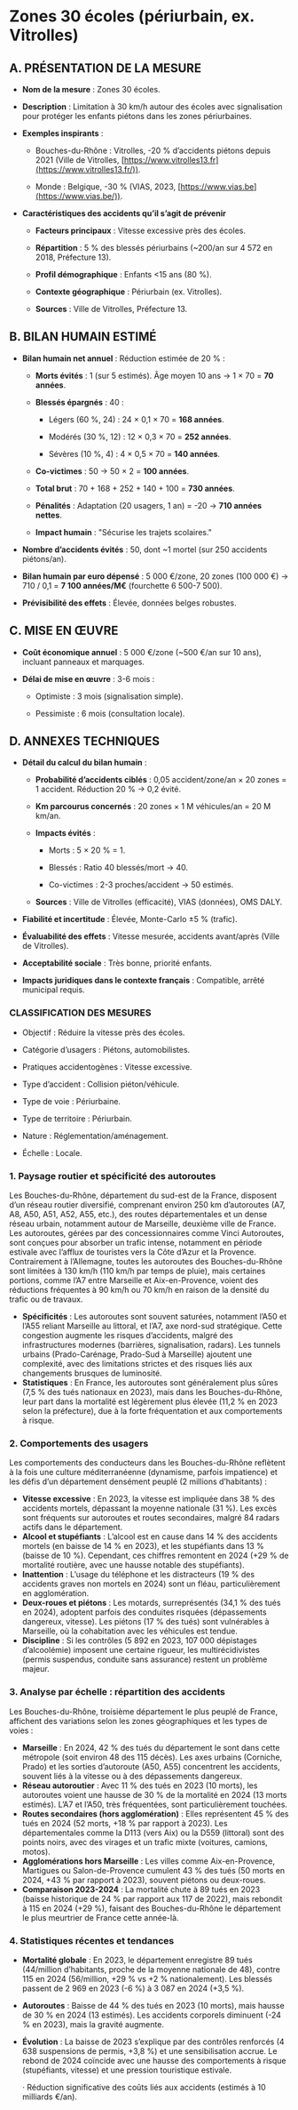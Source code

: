 # **Zones 30 écoles (périurbain, ex. Vitrolles)**

## **A. PRÉSENTATION DE LA MESURE** 

* **Nom de la mesure** : Zones 30 écoles. 

* **Description** : Limitation à 30 km/h autour des écoles avec signalisation pour protéger les enfants piétons dans les zones périurbaines. 

* **Exemples inspirants** : 

  * Bouches-du-Rhône : Vitrolles, \-20 % d’accidents piétons depuis 2021 (Ville de Vitrolles, [https://www.vitrolles13.fr](https://www.vitrolles13.fr/)). 

  * Monde : Belgique, \-30 % (VIAS, 2023, [https://www.vias.be](https://www.vias.be/)).

* **Caractéristiques des accidents qu’il s’agit de prévenir** 

  * **Facteurs principaux** : Vitesse excessive près des écoles. 

  * **Répartition** : 5 % des blessés périurbains (\~200/an sur 4 572 en 2018, Préfecture 13). 

  * **Profil démographique** : Enfants \<15 ans (80 %). 

  * **Contexte géographique** : Périurbain (ex. Vitrolles). 

  * **Sources** : Ville de Vitrolles, Préfecture 13\.

## **B. BILAN HUMAIN ESTIMÉ** 

* **Bilan humain net annuel** : Réduction estimée de 20 % : 

  * **Morts évités** : 1 (sur 5 estimés). Âge moyen 10 ans → 1 × 70 \= **70 années**. 

  * **Blessés épargnés** : 40 : 

    * Légers (60 %, 24\) : 24 × 0,1 × 70 \= **168 années**. 

    * Modérés (30 %, 12\) : 12 × 0,3 × 70 \= **252 années**. 

    * Sévères (10 %, 4\) : 4 × 0,5 × 70 \= **140 années**.

  * **Co-victimes** : 50 → 50 × 2 \= **100 années**. 

  * **Total brut** : 70 \+ 168 \+ 252 \+ 140 \+ 100 \= **730 années**. 

  * **Pénalités** : Adaptation (20 usagers, 1 an) \= \-20 → **710 années nettes**. 

  * **Impact humain** : "Sécurise les trajets scolaires."

* **Nombre d’accidents évités** : 50, dont \~1 mortel (sur 250 accidents piétons/an). 

* **Bilan humain par euro dépensé** : 5 000 €/zone, 20 zones (100 000 €) → 710 / 0,1 \= **7 100 années/M€** (fourchette 6 500-7 500). 

* **Prévisibilité des effets** : Élevée, données belges robustes.

## **C. MISE EN ŒUVRE** 

* **Coût économique annuel** : 5 000 €/zone (\~500 €/an sur 10 ans), incluant panneaux et marquages. 

* **Délai de mise en œuvre** : 3-6 mois : 

  * Optimiste : 3 mois (signalisation simple). 

  * Pessimiste : 6 mois (consultation locale).

## **D. ANNEXES TECHNIQUES** 

* **Détail du calcul du bilan humain** : 

  * **Probabilité d’accidents ciblés** : 0,05 accident/zone/an × 20 zones \= 1 accident. Réduction 20 % → 0,2 évité. 

  * **Km parcourus concernés** : 20 zones × 1 M véhicules/an \= 20 M km/an. 

  * **Impacts évités** : 

    * Morts : 5 × 20 % \= 1\. 

    * Blessés : Ratio 40 blessés/mort → 40\. 

    * Co-victimes : 2-3 proches/accident → 50 estimés.

  * **Sources** : Ville de Vitrolles (efficacité), VIAS (données), OMS DALY.

* **Fiabilité et incertitude** : Élevée, Monte-Carlo ±5 % (trafic). 

* **Évaluabilité des effets** : Vitesse mesurée, accidents avant/après (Ville de Vitrolles). 

* **Acceptabilité sociale** : Très bonne, priorité enfants. 

* **Impacts juridiques dans le contexte français** : Compatible, arrêté municipal requis.

### **CLASSIFICATION DES MESURES** 

* Objectif : Réduire la vitesse près des écoles. 

* Catégorie d’usagers : Piétons, automobilistes. 

* Pratiques accidentogènes : Vitesse excessive. 

* Type d’accident : Collision piéton/véhicule. 

* Type de voie : Périurbaine. 

* Type de territoire : Périurbain. 

* Nature : Réglementation/aménagement. 

* Échelle : Locale.



### **1\. Paysage routier et spécificité des autoroutes**

Les Bouches-du-Rhône, département du sud-est de la France, disposent d’un réseau routier diversifié, comprenant environ 250 km d’autoroutes (A7, A8, A50, A51, A52, A55, etc.), des routes départementales et un dense réseau urbain, notamment autour de Marseille, deuxième ville de France. Les autoroutes, gérées par des concessionnaires comme Vinci Autoroutes, sont conçues pour absorber un trafic intense, notamment en période estivale avec l’afflux de touristes vers la Côte d’Azur et la Provence. Contrairement à l’Allemagne, toutes les autoroutes des Bouches-du-Rhône sont limitées à 130 km/h (110 km/h par temps de pluie), mais certaines portions, comme l’A7 entre Marseille et Aix-en-Provence, voient des réductions fréquentes à 90 km/h ou 70 km/h en raison de la densité du trafic ou de travaux.

* **Spécificités** : Les autoroutes sont souvent saturées, notamment l’A50 et l’A55 reliant Marseille au littoral, et l’A7, axe nord-sud stratégique. Cette congestion augmente les risques d’accidents, malgré des infrastructures modernes (barrières, signalisation, radars). Les tunnels urbains (Prado-Carénage, Prado-Sud à Marseille) ajoutent une complexité, avec des limitations strictes et des risques liés aux changements brusques de luminosité.  
* **Statistiques** : En France, les autoroutes sont généralement plus sûres (7,5 % des tués nationaux en 2023), mais dans les Bouches-du-Rhône, leur part dans la mortalité est légèrement plus élevée (11,2 % en 2023 selon la préfecture), due à la forte fréquentation et aux comportements à risque.

### **2\. Comportements des usagers**

Les comportements des conducteurs dans les Bouches-du-Rhône reflètent à la fois une culture méditerranéenne (dynamisme, parfois impatience) et les défis d’un département densément peuplé (2 millions d’habitants) :

* **Vitesse excessive** : En 2023, la vitesse est impliquée dans 38 % des accidents mortels, dépassant la moyenne nationale (31 %). Les excès sont fréquents sur autoroutes et routes secondaires, malgré 84 radars actifs dans le département.  
* **Alcool et stupéfiants** : L’alcool est en cause dans 14 % des accidents mortels (en baisse de 14 % en 2023), et les stupéfiants dans 13 % (baisse de 10 %). Cependant, ces chiffres remontent en 2024 (+29 % de mortalité routière, avec une hausse notable des stupéfiants).  
* **Inattention** : L’usage du téléphone et les distracteurs (19 % des accidents graves non mortels en 2024\) sont un fléau, particulièrement en agglomération.  
* **Deux-roues et piétons** : Les motards, surreprésentés (34,1 % des tués en 2024), adoptent parfois des conduites risquées (dépassements dangereux, vitesse). Les piétons (17 % des tués) sont vulnérables à Marseille, où la cohabitation avec les véhicules est tendue.  
* **Discipline** : Si les contrôles (5 892 en 2023, 107 000 dépistages d’alcoolémie) imposent une certaine rigueur, les multirécidivistes (permis suspendus, conduite sans assurance) restent un problème majeur.

### **3\. Analyse par échelle : répartition des accidents**

Les Bouches-du-Rhône, troisième département le plus peuplé de France, affichent des variations selon les zones géographiques et les types de voies :

* **Marseille** : En 2024, 42 % des tués du département le sont dans cette métropole (soit environ 48 des 115 décès). Les axes urbains (Corniche, Prado) et les sorties d’autoroute (A50, A55) concentrent les accidents, souvent liés à la vitesse ou à des dépassements dangereux.  
* **Réseau autoroutier** : Avec 11 % des tués en 2023 (10 morts), les autoroutes voient une hausse de 30 % de la mortalité en 2024 (13 morts estimés). L’A7 et l’A50, très fréquentées, sont particulièrement touchées.  
* **Routes secondaires (hors agglomération)** : Elles représentent 45 % des tués en 2024 (52 morts, \+18 % par rapport à 2023). Les départementales comme la D113 (vers Aix) ou la D559 (littoral) sont des points noirs, avec des virages et un trafic mixte (voitures, camions, motos).  
* **Agglomérations hors Marseille** : Les villes comme Aix-en-Provence, Martigues ou Salon-de-Provence cumulent 43 % des tués (50 morts en 2024, \+43 % par rapport à 2023), souvent piétons ou deux-roues.  
* **Comparaison 2023-2024** : La mortalité chute à 89 tués en 2023 (baisse historique de 24 % par rapport aux 117 de 2022), mais rebondit à 115 en 2024 (+29 %), faisant des Bouches-du-Rhône le département le plus meurtrier de France cette année-là.

### **4\. Statistiques récentes et tendances**

* **Mortalité globale** : En 2023, le département enregistre 89 tués (44/million d’habitants, proche de la moyenne nationale de 48), contre 115 en 2024 (56/million, \+29 % vs \+2 % nationalement). Les blessés passent de 2 969 en 2023 (-6 %) à 3 087 en 2024 (+3,5 %).  
* **Autoroutes** : Baisse de 44 % des tués en 2023 (10 morts), mais hausse de 30 % en 2024 (13 estimés). Les accidents corporels diminuent (-24 % en 2023), mais la gravité augmente.  
* **Évolution** : La baisse de 2023 s’explique par des contrôles renforcés (4 638 suspensions de permis, \+3,8 %) et une sensibilisation accrue. Le rebond de 2024 coïncide avec une hausse des comportements à risque (stupéfiants, vitesse) et une pression touristique estivale.

  ·       Réduction significative des coûts liés aux accidents (estimés à 10 milliards €/an).